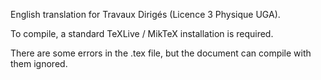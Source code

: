 English translation for Travaux Dirigés (Licence 3 Physique UGA).

To compile, a standard TeXLive / MikTeX installation is required.

There are some errors in the .tex file, but the document can compile with them ignored.
